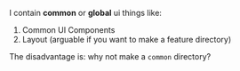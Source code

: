 I contain __common__ or __global__ ui things like:

1. Common UI Components
2. Layout (arguable if you want to make a feature directory)

The disadvantage is: why not make a `common` directory?
